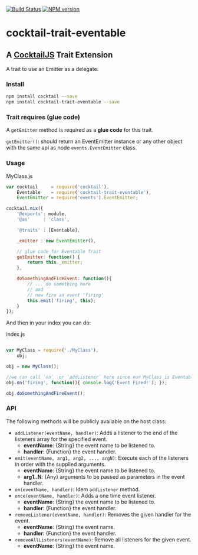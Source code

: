 [![Build Status](https://travis-ci.org/CocktailJS/cocktail-trait-eventable.png?branch=master)](https://travis-ci.org/CocktailJS/cocktail-trait-eventable)
[![NPM version](https://badge.fury.io/js/cocktail-trait-eventable.png)](http://badge.fury.io/js/cocktail-trait-eventable)

# cocktail-trait-eventable
## A [CocktailJS](http://cocktailjs.github.io) Trait Extension

A trait to use an Emitter as a delegate.

### Install

````bash
npm install cocktail --save
npm install cocktail-trait-eventable --save
````

### Trait requires (glue code)

A `getEmitter` method is required as a **glue code** for this trait.

`getEmitter()`: should return an EventEmitter instance or any other object with the same api as node `events.EventEmitter` class.

### Usage

MyClass.js

````javascript
var cocktail     = require('cocktail'),
    Eventable    = require('cocktail-trait-eventable'),
    EventEmitter = require('events').EventEmitter;

cocktail.mix({
    '@exports': module,
    '@as'     : 'class',

    '@traits' : [Eventable],

    _emitter : new EventEmitter(),

    // glue code for Eventable Trait
    getEmitter: function() {
        return this._emitter;
    },

    doSomethingAndFireEvent: function(){
        // ... do something here
        // and
        // now fire an event 'firing'
        this.emit('firing', this);
    }
});
````

And then in your index you can do:

index.js

````javascript

var MyClass = require('./MyClass'),
    obj;

obj = new MyClass();

//we can call `on`  or `addListener` here since our MyClass is Eventable
obj.on('firing', function(){ console.log('Event Fired!'); });

obj.doSomethingAndFireEvent();
````

### API

The following methods will be publicly available on the host class:

- `addListener(eventName, handler)`: Adds a listener to the end of the listeners array for the specified event.
    - **eventName**: {String} the event name to be listened to.
    - **handler**: {Function} the event handler.
- `emit(eventName, arg1, arg2, ..., argN)`: Execute each of the listeners in order with the supplied arguments.
    - **eventName**: {String} the event name to be listened to.
    - **arg1..N**: {Any} arguments to be passed as parameters in the event handler.
- `on(eventName, handler)`: Idem `addListener` method.
- `once(eventName, handler)`: Adds a one time event listener.
    - **eventName**: {String} the event name to be listened to.
    - **handler**: {Function} the event handler.
- `removeListener(eventName, handler)`: Removes the given handler for the event.
    - **eventName**: {String} the event name.
    - **handler**: {Function} the event handler.
- `removeAllListeners(eventName)`: Remove all listeners for the given event.
    - **eventName**: {String} the event name.

